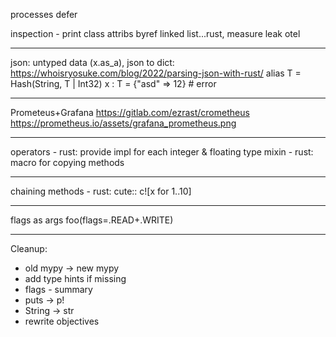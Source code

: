 processes
defer

inspection - print class attribs
byref
linked list...rust, measure leak
otel

----
json: untyped data (x.as_a), json to dict:
https://whoisryosuke.com/blog/2022/parsing-json-with-rust/
alias T = Hash(String, T | Int32)
x : T = {"asd" => 12} # error

----
Prometeus+Grafana
https://gitlab.com/ezrast/crometheus
https://prometheus.io/assets/grafana_prometheus.png

----
operators - rust: provide impl for each integer & floating type
mixin - rust: macro for copying methods

----
chaining methods - rust:
cute::
c![x for 1..10]

----
flags as args
foo(flags=.READ+.WRITE)

----
Cleanup:
- old mypy -> new mypy
- add type hints if missing
- flags - summary
- puts -> p!
- String -> str
- rewrite objectives
